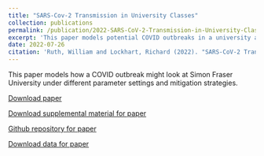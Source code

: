 ```yaml
---
title: "SARS-Cov-2 Transmission in University Classes"
collection: publications
permalink: /publication/2022-SARS-CoV-2-Transmission-in-University-Classes
excerpt: 'This paper models potential COVID outbreaks in a university and the effects of control strategies.'
date: 2022-07-26
citation: 'Ruth, William and Lockhart, Richard (2022). "SARS-CoV-2 Transmission in University Classes" <i>Arxiv</i>. doi: https://doi.org/10.48550/arXiv.2104.12769.'
---
```

This paper models how a COVID outbreak might look at Simon Fraser University under different parameter settings and mitigation strategies.

[Download paper](<http://wruth1.github.io/files/Ruth and Lockhart - 2022/Network Analysis - 2022Jul19.pdf>)

[Download supplemental material for paper](<http://wruth1.github.io/files/Ruth and Lockhart - 2022/Supplemental Material - July 7 2022.pdf>)

[Github repository for paper](<https://github.com/wruth1/SARS-CoV-2_Transmission_in_University_Classes>)

[Download data for paper](<https://github.com/wruth1/SARS-CoV-2_Transmission_in_University_Classes/tree/master/Data>)

<!---
This is an HTML comment

Recommended citation: Ruth, William and Lockhart, Richard (2022). "SARS-CoV-2 Transmission in University Classes" <i>Arxiv</i>. doi: https://doi.org/10.48550/arXiv.2104.12769.

From preamble, between `date' and `citation':
venue: 'Arxiv'
paperurl: 'http://wruth1.github.io/files/Ruth and Lockhart - 2022/Network Analysis - 2022Jul19.pdf'
-->

